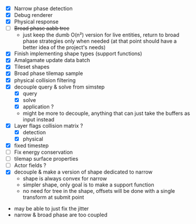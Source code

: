 - [x] Narrow phase detection
- [x] Debug renderer
- [x] Physical response
- [ ] ~~Broad phase aabb tree~~
	- just keep the dumb O(n²) version for live entities, return to broad phase strategies only when needed (at that point should have a better idea of the project's needs)
- [x] Finish implementing shape types (support functions)
- [x] Amalgamate update data batch
- [x] Tileset shapes
- [x] Broad phase tilemap sample
- [x] physical collision filtering
- [x] decouple query & solve from simstep
	- [x] query
	- [x] solve
	- [x] application ?
	- might be more to decouple, anything that can just take the buffers as input instead
- [x] Layer flags collision matrix ?
	- [x] detection
	- [x] physical
- [x] fixed timestep
- [ ] Fix energy conservation
- [ ] tilemap surface properties
- [ ] Actor fields ?
- [x] decouple & make a version of shape dedicated to narrow
	- shape is always convex for narrow
	- simpler shape, only goal is to make a support function
	- no need for tree in the shape, offsets will be done with a single transform at submit point
- may be able to just fix the jitter
- narrow & broad phase are too coupled
